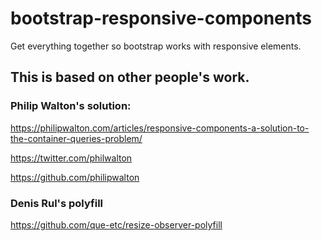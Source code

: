 # bootstrap-responsive-components
Get everything together so bootstrap works with responsive elements.




## This is based on other people's work.

### Philip Walton's solution:

https://philipwalton.com/articles/responsive-components-a-solution-to-the-container-queries-problem/

https://twitter.com/philwalton

https://github.com/philipwalton


### Denis Rul's polyfill

https://github.com/que-etc/resize-observer-polyfill

